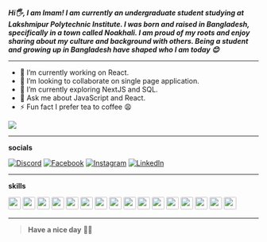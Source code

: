 **_Hi🖐️, I am Imam! I am currently an undergraduate student studying at Lakshmipur Polytechnic Institute. I was born and raised in Bangladesh, specifically in a town called Noakhali. I am proud of my roots and enjoy sharing about my culture and background with others. Being a student and growing up in Bangladesh have shaped who I am today 😊_**

<hr>

- 🔭 I’m currently working on React.
- 👯 I’m looking to collaborate on single page application.
- 🌱 I’m currently exploring NextJS and SQL.
- 💬 Ask me about JavaScript and React.
- ⚡ Fun fact I prefer tea to coffee 😩

[![](https://visitcount.itsvg.in/api?id=al-imam&icon=8&color=0)](https://visitcount.itsvg.in)

<hr>

**<p align="left">socials</p>**

[![Discord](https://img.shields.io/badge/Discord-%237289DA.svg?logo=discord&logoColor=white)](https://discord.gg/Al-Imam#4919) [![Facebook](https://img.shields.io/badge/Facebook-%231877F2.svg?logo=Facebook&logoColor=white)](https://facebook.com/alimam.nirob) [![Instagram](https://img.shields.io/badge/Instagram-%23E4405F.svg?logo=Instagram&logoColor=white)](https://instagram.com/al_imam_x) [![LinkedIn](https://img.shields.io/badge/LinkedIn-%230077B5.svg?logo=linkedin&logoColor=white)](https://linkedin.com/in/alimam)

<hr>

**<p align="left">skills</p>**

<div align="left">
  <img src="https://img.shields.io/badge/-Javascript-F7DF1E?&logo=JavaScript&logoColor=F7DF1E&labelColor=282828" width="auto" height="25px" style="border-radius:2px">
  <img src="https://img.shields.io/badge/-Typescript-3178C6?&logo=typescript&logoColor=3178C6&labelColor=282828" width="auto" height="25px" style="border-radius:2px">
  <img src="https://img.shields.io/badge/-Node-339933?&logo=Node.js&logoColor=339933&labelColor=282828" width="auto" height="25px" style="border-radius:2px">
  <img src="https://img.shields.io/badge/-Python-3776AB?&logo=python&logoColor=3776AB&labelColor=282828" width="auto" height="25px" style="border-radius:2px">
  <img src="https://img.shields.io/badge/-HTML-E34F26?&logo=html5&logoColor=E34F26&labelColor=282828" width="auto" height="25px" style="border-radius:2px">
  <img src="https://img.shields.io/badge/-CSS3-1572B6?&logo=css3&logoColor=1572B6&labelColor=282828" width="auto" height="25px" style="border-radius:2px">
  <img src="https://img.shields.io/badge/-React-61DAFB?&logo=react&logoColor=61DAFB&labelColor=282828" width="auto" height="25px" style="border-radius:2px">
  <img src="https://img.shields.io/badge/-Postcss-DD3A0A?&logo=postcss&logoColor=DD3A0A&labelColor=282828" width="auto" height="25px" style="border-radius:2px">
  <img src="https://img.shields.io/badge/-Jss-F7DF1E?&logo=jss&logoColor=F7DF1E&labelColor=282828" width="auto" height="25px" style="border-radius:2px">
  <img src="https://img.shields.io/badge/-Express js-000?&logo=express&logoColor=fff&labelColor=282828" width="auto" height="25px" style="border-radius:2px">
  <img src="https://img.shields.io/badge/-NPM-CB3837?&logo=npm&logoColor=CB3837&labelColor=282828" width="auto" height="25px" style="border-radius:2px">
  <img src="https://img.shields.io/badge/-Yarn-2C8EBB?&logo=yarn&logoColor=2C8EBB&labelColor=282828" width="auto" height="25px" style="border-radius:2px">
  <img src="https://img.shields.io/badge/-Mongodb-47A248?&logo=mongodb&logoColor=47A248&labelColor=282828" width="auto" height="25px" style="border-radius:2px">
  <img src="https://img.shields.io/badge/-Git-F05032?&logo=git&logoColor=F05032&labelColor=282828" width="auto" height="25px" style="border-radius:2px">
  <img src="https://img.shields.io/badge/-Github-181717?&logo=github&logoColor=fff&labelColor=282828" width="auto" height="25px" style="border-radius:2px">
  <img src="https://img.shields.io/badge/-VS Code-007ACC?&logo=visual studio code&logoColor=007ACC&labelColor=282828" width="auto" height="25px" style="border-radius:2px">
</div>

<hr>

> **Have a nice day** 💖✨
